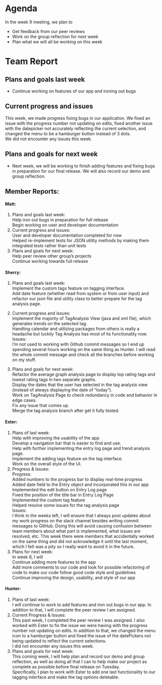 # Agenda
In the week 9 meeting, we plan to
- Get feedback from our peer reviews<br>
- Work on the group reflection for next week <br>
- Plan what we will all be working on this week <br>

# Team Report

## Plans and goals last week
- Continue working on features of our app and ironing out bugs

## Current progress and issues
This week, we made progress fixing bugs in our application. We fixed an issue with the progress number not updating on edits, fixed another issue with the datepicker not accurately reflecting the current selection, and changed the menu to be a hamburger button instead of 3 dots. <br>
We did not encounter any issues this week. <br>

## Plans and goals for next week
- Next week, we will be working to finish adding features and fixing bugs in preparation for our final release. We will also record our demo and group reflection. 

## Member Reports:
#### Matt:
1. Plans and goals last week:<br>
Help iron out bugs in preparation for full release<br>
Begin working on user and developer documentation<br>
2. Current progress and issues:<br>
User and developer documentation completed for now<br>
Helped re-implement tests for JSON utility methods by making them integrated tests rather than unit tests<br>
3. Plans and goals for next week:<br>
Help peer review other group’s projects<br>
Continue working towards full release<br>

#### Sherry:
1. Plans and goals last week:<br>
Implement the custom tags feature on tagging interface.<br>
Add date feature (whether read from system or from user input) and refactor our json file and utility class to better prepare for the tag analysis page.<br>
2. Current progress and issues:<br>
Implement the majority of TagAnalysis View (java and xml file), which generates trends on the selected tag. <br>
Handling calendar and utilizing packages from others is really a headache but luckily Tag Analysis has most of its functionality now.<br>
Issues:<br>
I’m not used to working with Github commit messages so I end up spending several hours working on the same thing as Hunter. I will read the whole commit message and check all the branches before working on my stuff.

3. Plans and goals for next week:<br>
Refactor the average graph analysis page to display top rating tags and lowest rating tags in two separate graphs. <br>
Display the dates that the user has selected in the tag analysis view (instead of always displaying the date of “today”). <br>
Work on TagAnalysis Page to check redundancy in code and behavior in edge cases.<br>
Fix any issue that comes up. <br>
Merge the tag analysis branch after get it fully tested. <br>

#### Ester:
1. Plans of last week:<br>
Help with improving the usability of the app <br>
Develop a navigation bar that is easier to find and use. <br>
Help with further implementing the entry log page and trend analysis page. <br>
Implement the adding tags feature on the tag interface. <br>
Work on the overall style of the UI. <br>
2. Progress & Issues:<br>
Progress:<br>
Added numbers to the progress bar to display real-time progress <br>
Added date field to the Entry object and incorporated this in our app <br>
Implemented the edit button on Entry Log page<br>
Fixed the position of the title bar in Entry Log Page<br>
Implemented the custom tag feature<br>
Helped resolve some issues for the tag analysis page<br>
Issues:<br>
I think in the weeks left, I will ensure that I always post updates about my work progress on the slack channel besides writing commit messages to GitHub. Doing this will avoid causing confusion between team members about what part is implemented, what issues are resolved, etc. This week there were members that accidentally worked on the same thing and did not acknowledge it until the last moment, which I felt was a pity so I really want to avoid it in the future. <br>
3. Plans for next week:<br>
In week 8, I will <br>
Continue adding more features to the app<br>
Add more comments to our code and look for possible refactoring of code to make our code follow good code style and guidelines<br>
Continue improving the design, usability, and style of our app<br>


#### Hunter:
1. Plans of last week:<br>
I will continue to work to add features and iron out bugs in our app. In addition to that, I will complete the peer review I am assigned.<br>
2. Current Progress & Issues:<br>
This past week, I completed the peer review I was assigned. I also worked with Ester to fix the issue we were having with the progress number not updating on edits. In addition to that, we changed the menu icon to a hamburger button and fixed the issue of the datePickers not being updated to reflect the current selections. <br>
I did not encounter any issues this week.<br>
3. Plans and goals for next week:<br>
This coming week, I will help plan and record our demo and group reflection, as well as doing all that I can to help make our project as complete as possible before final release on Tuesday. <br>
Specifically, I plan to work with Ester to add one last functionality to our tagging interface and make the tag options deletable.
